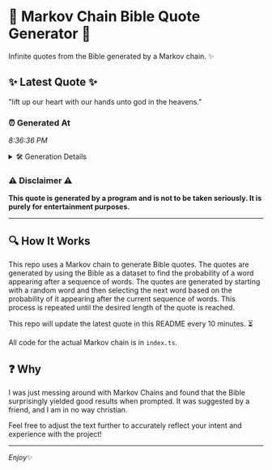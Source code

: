 # 📖 Markov Chain Bible Quote Generator 📖

Infinite quotes from the Bible generated by a Markov chain. ✨

## ✨ Latest Quote ✨
"lift up our heart with our hands unto god in the heavens."

### ⏰ Generated At
*8:36:36 PM*

<details>
    <summary>🛠️ Generation Details</summary>
    <p>
        <strong>🌱 Seed:</strong> lift<br>
        <strong>🔄 Iterations:</strong> 11<br>
        <strong>📜 Context History:</strong><br>[ lift ]: up<br>[ lift, up ]: our<br>[ lift, up, our ]: heart<br>[ lift, up, our, heart ]: with<br>[ lift, up, our, heart, with ]: our<br>[ lift, up, our, heart, with, our ]: hands<br>[ up, our, heart, with, our, hands ]: unto<br>[ our, heart, with, our, hands, unto ]: god<br>[ heart, with, our, hands, unto, god ]: in<br>[ with, our, hands, unto, god, in ]: the<br>[ our, hands, unto, god, in, the ]: heavens.<br>
    </p>
</details>

### ⚠️ Disclaimer ⚠️
**This quote is generated by a program and is not to be taken seriously. It is purely for entertainment purposes.**

---

## 🔍 How It Works

This repo uses a Markov chain to generate Bible quotes. The quotes are generated by using the Bible as a dataset to find the probability of a word appearing after a sequence of words. The quotes are generated by starting with a random word and then selecting the next word based on the probability of it appearing after the current sequence of words. This process is repeated until the desired length of the quote is reached.

This repo will update the latest quote in this README every 10 minutes. ⏳

All code for the actual Markov chain is in `index.ts`.

## ❓ Why

I was just messing around with Markov Chains and found that the Bible surprisingly yielded good results when prompted. 
It was suggested by a friend, and I am in no way christian.

Feel free to adjust the text further to accurately reflect your intent and experience with the project!

---

*Enjoy*✨

